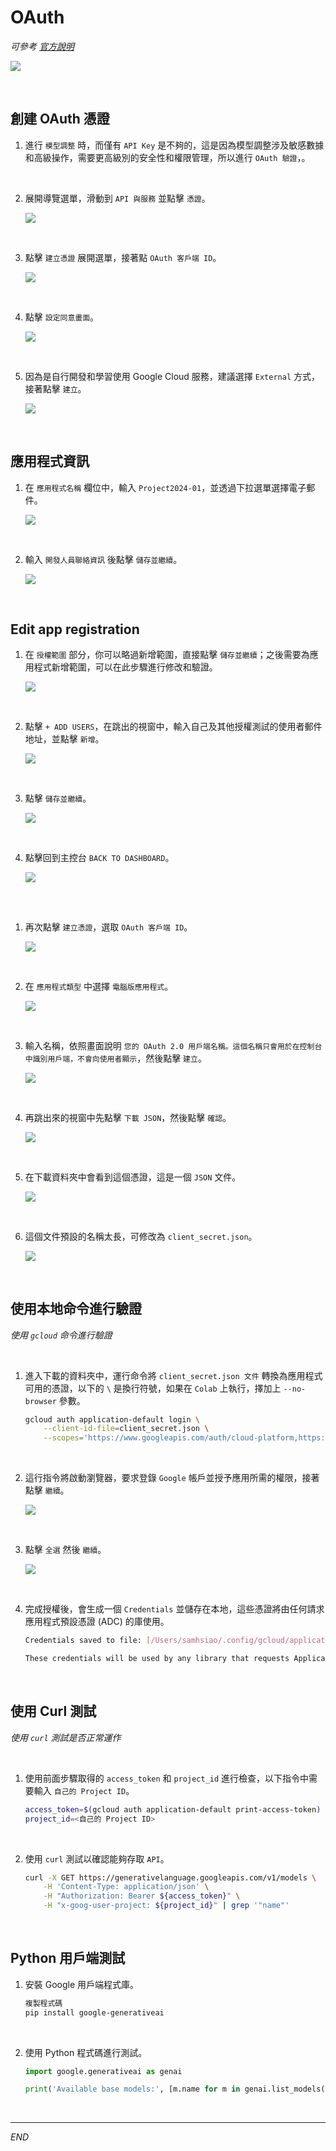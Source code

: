 # OAuth

_可參考 [官方說明](https://ai.google.dev/gemini-api/docs/oauth?hl=zh-tw)_

![](images/img_76.png)

<br>

## 創建 OAuth 憑證

1. 進行 `模型調整` 時，而僅有 `API Key` 是不夠的，這是因為模型調整涉及敏感數據和高級操作，需要更高級別的安全性和權限管理，所以進行 `OAuth 驗證`，。

<br>

2. 展開導覽選單，滑動到 `API 與服務` 並點擊 `憑證`。

    ![](images/img_25.png)

<br>

3. 點擊 `建立憑證` 展開選單，接著點 `OAuth 客戶端 ID`。

    ![](images/img_26.png)

<br>

4. 點擊 `設定同意畫面`。

    ![](images/img_27.png)

<br>

5. 因為是自行開發和學習使用 Google Cloud 服務，建議選擇 `External` 方式，接著點擊 `建立`。

    ![](images/img_28.png)

<br>

## 應用程式資訊

1. 在 `應用程式名稱` 欄位中，輸入 `Project2024-01`，並透過下拉選單選擇電子郵件。

    ![](images/img_29.png)

<br>

2. 輸入 `開發人員聯絡資訊` 後點擊 `儲存並繼續`。

    ![](images/img_43.png)

<br>

## Edit app registration

1. 在 `授權範圍` 部分，你可以略過新增範圍，直接點擊 `儲存並繼續`；之後需要為應用程式新增範圍，可以在此步驟進行修改和驗證。

    ![](images/img_44.png)

<br>

2. 點擊 `+ ADD USERS`，在跳出的視窗中，輸入自己及其他授權測試的使用者郵件地址，並點擊 `新增`。

    ![](images/img_45.png)

<br>

3. 點擊 `儲存並繼續`。

    ![](images/img_46.png)

<br>

4. 點擊回到主控台 `BACK TO DASHBOARD`。

    ![](images/img_47.png)

<br>

## 

1. 再次點擊 `建立憑證`，選取 `OAuth 客戶端 ID`。

    ![](images/img_48.png)

<br>

2. 在 `應用程式類型` 中選擇 `電腦版應用程式`。

    ![](images/img_49.png)

<br>

3. 輸入名稱，依照畫面說明 `您的 OAuth 2.0 用戶端名稱。這個名稱只會用於在控制台中識別用戶端，不會向使用者顯示`，然後點擊 `建立`。

    ![](images/img_50.png)

<br>

4. 再跳出來的視窗中先點擊 `下載 JSON`，然後點擊 `確認`。

    ![](images/img_30.png)

<br>

5. 在下載資料夾中會看到這個憑證，這是一個 `JSON` 文件。

    ![](images/img_31.png)

<br>

6. 這個文件預設的名稱太長，可修改為 `client_secret.json`。

    ![](images/img_32.png)

<br>

## 使用本地命令進行驗證

_使用 `gcloud` 命令進行驗證_

<br>

1. 進入下載的資料夾中，運行命令將 `client_secret.json 文件` 轉換為應用程式可用的憑證，以下的 `\` 是換行符號，如果在 `Colab` 上執行，擇加上 `--no-browser` 參數。

    ```bash
    gcloud auth application-default login \
        --client-id-file=client_secret.json \
        --scopes='https://www.googleapis.com/auth/cloud-platform,https://www.googleapis.com/auth/generative-language.tuning'
    ```

<br>

2. 這行指令將啟動瀏覽器，要求登錄 `Google` 帳戶並授予應用所需的權限，接著點擊 `繼續`。

    ![](images/img_33.png)

<br>

3. 點擊 `全選` 然後 `繼續`。

    ![](images/img_34.png)

<br>

4. 完成授權後，會生成一個 `Credentials` 並儲存在本地，這些憑證將由任何請求應用程式預設憑證 (ADC) 的庫使用。

    ```bash
    Credentials saved to file: [/Users/samhsiao/.config/gcloud/application_default_credentials.json]

    These credentials will be used by any library that requests Application Default Credentials (ADC).
    ```

<br>

## 使用 Curl 測試

_使用 `curl` 測試是否正常運作_

<br>

1. 使用前面步驟取得的 `access_token` 和 `project_id` 進行檢查，以下指令中需要輸入 `自己的 Project ID`。

    ```bash
    access_token=$(gcloud auth application-default print-access-token)
    project_id=<自己的 Project ID>
    ```

<br>

2. 使用 `curl` 測試以確認能夠存取 `API`。

    ```bash
    curl -X GET https://generativelanguage.googleapis.com/v1/models \
        -H 'Content-Type: application/json' \
        -H "Authorization: Bearer ${access_token}" \
        -H "x-goog-user-project: ${project_id}" | grep '"name"'
    ```

<br>

## Python 用戶端測試

1. 安裝 Google 用戶端程式庫。

    ```bash
    複製程式碼
    pip install google-generativeai
    ```

<br>

2. 使用 Python 程式碼進行測試。

    ```python
    import google.generativeai as genai

    print('Available base models:', [m.name for m in genai.list_models()])
    ```

<br>

___

_END_
